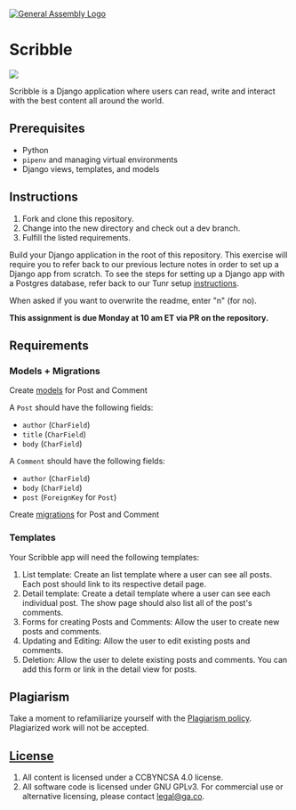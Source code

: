 [![General Assembly Logo](https://camo.githubusercontent.com/1a91b05b8f4d44b5bbfb83abac2b0996d8e26c92/687474703a2f2f692e696d6775722e636f6d2f6b6538555354712e706e67)](https://generalassemb.ly/education/web-development-immersive)

# Scribble

![](https://dl.dropboxusercontent.com/s/8frf8rblw6pnpds/hipsterlogogenerator_1438007087793.png?dl=0)

Scribble is a Django application where users can read, write and interact with
the best content all around the world.

## Prerequisites

* Python
* `pipenv` and managing virtual environments
* Django views, templates, and models

## Instructions

1. Fork and clone this repository.
1. Change into the new directory and check out a dev branch.
1. Fulfill the listed requirements.

Build your Django application in the root of this repository. This exercise will require you to refer back to our previous lecture notes in order to set up a Django app from scratch. To see the steps for setting up a Django app with a Postgres database, refer back to our Tunr setup [instructions](https://git.generalassemb.ly/sei-921/django-installation). 

When asked if you want to overwrite the readme, enter "n" (for no).

**This assignment is due Monday at 10 am ET via PR on the repository.**

## Requirements

### Models + Migrations

Create
[models](https://git.generalassemb.ly/sei-921/django-models#models)
for Post and Comment

A `Post` should have the following fields:

* `author` (`CharField`)
* `title`  (`CharField`)
* `body` (`CharField`)

A `Comment` should have the following fields:

* `author` (`CharField`)
* `body` (`CharField`)
* `post` (`ForeignKey` for `Post`)

Create
[migrations](https://git.generalassemb.ly/sei-921/django-models#migrations)
for Post and Comment

### Templates

Your Scribble app will need the following templates:

1. List template: Create an list template where a user can see all posts. Each
   post should link to its respective detail page.
2. Detail template: Create a detail template where a user can see each
   individual post. The show page should also list all of the post's comments.
3. Forms for creating Posts and Comments: Allow the user to create new posts and
   comments.
4. Updating and Editing: Allow the user to edit existing posts and comments.
5. Deletion: Allow the user to delete existing posts and comments.  You can add
   this form or link in the detail view for posts.

## Plagiarism

Take a moment to refamiliarize yourself with the [Plagiarism policy](https://git.generalassemb.ly/DC-WDI/Administrative/blob/master/plagiarism.md). Plagiarized work will not be accepted.

## [License](LICENSE)

1.  All content is licensed under a CC­BY­NC­SA 4.0 license.
1.  All software code is licensed under GNU GPLv3. For commercial use or
    alternative licensing, please contact legal@ga.co.
